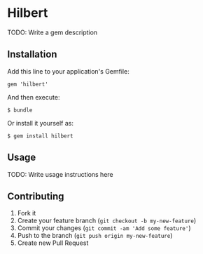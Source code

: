 # Hilbert

TODO: Write a gem description

## Installation

Add this line to your application's Gemfile:

    gem 'hilbert'

And then execute:

    $ bundle

Or install it yourself as:

    $ gem install hilbert

## Usage

TODO: Write usage instructions here

## Contributing

1. Fork it
2. Create your feature branch (`git checkout -b my-new-feature`)
3. Commit your changes (`git commit -am 'Add some feature'`)
4. Push to the branch (`git push origin my-new-feature`)
5. Create new Pull Request
